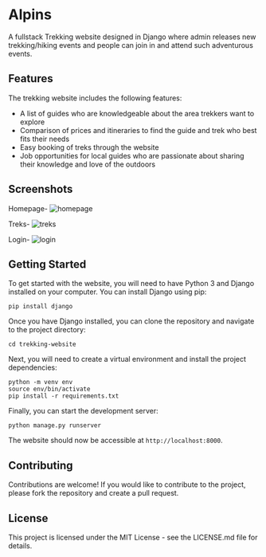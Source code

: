 
# Alpins

A fullstack Trekking website designed in Django where admin releases new trekking/hiking events and people can join in and attend such adventurous events.

## Features

The trekking website includes the following features:

- A list of guides who are knowledgeable about the area trekkers want to explore
- Comparison of prices and itineraries to find the guide and trek who best fits their needs
- Easy booking of treks through the website
- Job opportunities for local guides who are passionate about sharing their knowledge and love of the outdoors

## Screenshots
Homepage-
![homepage](./blob/homepage.png)

Treks-
![treks](./blob/treks.png)

Login-
![login](./blob/login.png)

## Getting Started

To get started with the website, you will need to have Python 3 and Django installed on your computer. You can install Django using pip:

```
pip install django
```

Once you have Django installed, you can clone the repository and navigate to the project directory:

```
cd trekking-website
```

Next, you will need to create a virtual environment and install the project dependencies:
```
python -m venv env
source env/bin/activate
pip install -r requirements.txt
```

Finally, you can start the development server:
```
python manage.py runserver
```

The website should now be accessible at `http://localhost:8000`.

## Contributing
Contributions are welcome! If you would like to contribute to the project, please fork the repository and create a pull request.

## License

This project is licensed under the MIT License - see the LICENSE.md file for details.

